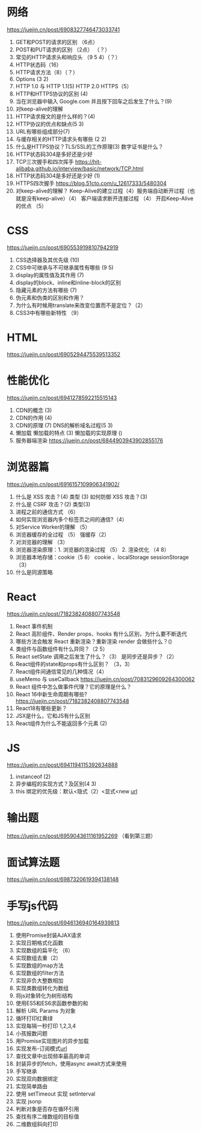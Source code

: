 # 网络
https://juejin.cn/post/6908327746473033741
1. GET和POST的请求的区别 （6点）
2. POST和PUT请求的区别 （2点） （？）
3. 常见的HTTP请求头和响应头 （9 5 4）（？） 
4. HTTP状态码（16）
5. HTTP请求方法（8）（？）
6. Options (3 2)
7. HTTP 1.0 与 HTTP 1.1(5) HTTP 2.0 HTTPS（5）
8. HTTP和HTTPS协议的区别 (4)
9. 当在浏览器中输入 Google.com 并且按下回车之后发生了什么？(9)
10. 对keep-alive的理解
11. HTTP请求报文的是什么样的？(4)
12. HTTP协议的优点和缺点(5 3)
13. URL有哪些组成部分(7)
14. 与缓存相关的HTTP请求头有哪些 (2 2)
15. 什么是HTTPS协议？TLS/SSL的工作原理(3)  数字证书是什么？
16. HTTP状态码304是多好还是少好
17. TCP三次握手和四次挥手 https://hit-alibaba.github.io/interview/basic/network/TCP.html
18. HTTP状态码304是多好还是少好 (1)
19. HTTPS四次握手 https://blog.51cto.com/u_12617333/5480304
20. 对keep-alive的理解？ Keep-Alive的建立过程（4）服务端自动断开过程（也就是没有keep-alive）（4） 客户端请求断开连接过程 （4） 开启Keep-Alive的优点 （5）

# CSS
https://juejin.cn/post/6905539198107942919
1. CSS选择器及其优先级 (10)
2. CSS中可继承与不可继承属性有哪些 (9 5)
3. display的属性值及其作用 (7)
4. display的block、inline和inline-block的区别 
5. 隐藏元素的方法有哪些 (7) 
6. 伪元素和伪类的区别和作用？
7. 为什么有时候⽤translate来改变位置⽽不是定位？（2）
8. CSS3中有哪些新特性 （9）

# HTML
https://juejin.cn/post/6905294475539513352


# 性能优化
https://juejin.cn/post/6941278592215515143
1. CDN的概念 (3)
2. CDN的作用 (4)
3. CDN的原理 (7) DNS的解析域名过程(5 3)
4. 懒加载 懒加载的特点 (3) 懒加载的实现原理 ()
5. 服务器端渲染 https://juejin.cn/post/6844903943902855176
 
# 浏览器篇
https://juejin.cn/post/6916157109906341902/
1. 什么是 XSS 攻击？(4) 类型 (3) 如何防御 XSS 攻击？(3)
2. 什么是 CSRF 攻击？(2) 类型(3)
3. 进程之前的通信方式 （6）
4. 如何实现浏览器内多个标签页之间的通信?（4）
5. 对Service Worker的理解 （5）
6. 浏览器缓存的全过程 （5） 强缓存（2）
7. 对浏览器的理解 （3）
8. 浏览器渲染原理：1. 浏览器的渲染过程 （5） 2. 渲染优化 （4 8）
9. 浏览器本地存储：cookie（5 8） cookie 、localStorage sessionStorage （3） 
10. 什么是同源策略

# React
https://juejin.cn/post/7182382408807743548
1. React 事件机制
2. React 高阶组件、Render props、hooks 有什么区别，为什么要不断迭代
3. 哪些方法会触发 React 重新渲染？重新渲染 render 会做些什么？()
4. 类组件与函数组件有什么异同？（2 5）
5. React setState 调用之后发生了什么？（3） 是同步还是异步？（2） 
6. React组件的state和props有什么区别？ （3，3）
7. React组件间通信常见的几种情况（4）
8. useMemo 与 useCallback https://juejin.cn/post/7083129609264300062
9. React 组件中怎么做事件代理？它的原理是什么？
10. React 16中新生命周期有哪些?
https://juejin.cn/post/7182382408807743548
9. React18有哪些更新？
10. JSX是什么，它和JS有什么区别
11. React组件为什么不能返回多个元素 (2) 
# JS
https://juejin.cn/post/6941194115392634888
1. instanceof (2)
2. 异步编程的实现方式？及区别(4 3)
3. this 绑定的优先级：默认<隐式（2）<显式<new [url](https://juejin.cn/post/6844903953969184776)

# 输出题
https://juejin.cn/post/6959043611161952269 （看到第三题）

# 面试算法题 
https://juejin.cn/post/6987320619394138148

# 手写js代码
https://juejin.cn/post/6946136940164939813
1. 使用Promise封装AJAX请求
2. 实现日期格式化函数
3. 实现数组的扁平化 （6）
4. 实现数组去重（2）
5. 实现数组的map方法
6. 实现数组的filter方法
7. 实现非负大整数相加
8. 实现类数组转化为数组
9. 将js对象转化为树形结构
10. 使用ES5和ES6求函数参数的和
11. 解析 URL Params 为对象
12. 循环打印红黄绿
13. 实现每隔一秒打印 1,2,3,4
14. 小孩报数问题
15. 用Promise实现图片的异步加载
16. 实现发布-订阅模式[url](./design_mode/mySub.ts)
17. 查找文章中出现频率最高的单词
18. 封装异步的fetch，使用async await方式来使用
19. 手写继承
20. 实现双向数据绑定
21. 实现简单路由
22. 使用 setTimeout 实现 setInterval
23. 实现 jsonp
24. 判断对象是否存在循环引用
25. 查找有序二维数组的目标值
26. 二维数组斜向打印